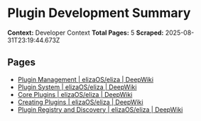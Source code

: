 # Plugin Development Summary

**Context:** Developer Context
**Total Pages:** 5
**Scraped:** 2025-08-31T23:19:44.673Z

## Pages

- [Plugin Management | elizaOS/eliza | DeepWiki](https://deepwiki.com/elizaOS/eliza/3.3-plugin-management)
- [Plugin System | elizaOS/eliza | DeepWiki](https://deepwiki.com/elizaOS/eliza/5-plugin-system)
- [Core Plugins | elizaOS/eliza | DeepWiki](https://deepwiki.com/elizaOS/eliza/5.2-core-plugins)
- [Creating Plugins | elizaOS/eliza | DeepWiki](https://deepwiki.com/elizaOS/eliza/5.3-creating-plugins)
- [Plugin Registry and Discovery | elizaOS/eliza | DeepWiki](https://deepwiki.com/elizaOS/eliza/5.5-plugin-registry-and-discovery)
